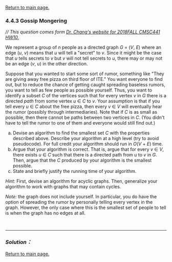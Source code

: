 <a href="../../README.md#4.4.3">Return to main page.</a>

### 4.4.3 Gossip Mongering

<i>// This question comes form <a href="https://www.csee.umbc.edu/~chang/cs441/hw/hw10.shtml">Dr. Chang's website for 2018FALL CMSC441 HW10. </a> </i>

We represent a group of <i>n</i> people as a directed graph
<i>G</i> = (<i>V</i>, <i>E</i>) where an edge (<i>u</i>, <i>v</i>)
means that <i>u</i> will tell a "secret" to <i>v</i>. Since
it might be the case that <i>u</i> tells secrets to <i>v</i> but
<i>v</i> will not tell secrets to <i>u</i>, there may or may
not be an edge (<i>v</i>, <i>u</i>) in the other direction.

<P>
Suppose that you wanted to start some sort of rumor, something like
"They are giving away free pizza on third floor of ITE." You want
everyone to find out, but to reduce the chance of getting caught
spreading baseless rumors, you want to tell as few people as possible
yourself.  Thus, you want to identify a subset <i>C</i> of the vertices
such that for every vertex <i>v</i> in <i>G</i> there is a directed
<i>path</i> from some vertex <i>u</i> &isin; <i>C</i> to <i>v</i>.  Your
assumption is that if you tell every <i>u</i> &isin; <i>C</i> about
the free pizza, then every <i>v</i> &isin; <i>V</i> will eventually
hear the rumor (possibly through intermediaries).  Note that if <i>C</i>
is as small as possible, then there cannot be paths between two vertices
in <i>C</i>. (You didn't have to tell the rumor to one of them and
everyone would still find out.)

<OL>
   <LI TYPE="a"> Devise an algorithm to find the smallest
       set <i>C</i> with the properties described above. Describe
       your algorithm at a high level (try to avoid pseudocode).
       For full credit your algorithm should run in <i>O</i>(<i>V</i>
       &plus; <i>E</i>) time.

   <LI TYPE="a"> Argue that your algorithm is correct. That is, argue
       that for every <i>v</i> &isin; <i>V</i>, there exists <i>u</i> &isin; <i>C</i>
       such that there is a directed path from <i>u</i> to <i>v</i> in <i>G</i>.
       Then, argue that the <i>C</i> produced by your algorithm is the
       smallest possible.

   <LI TYPE="a"> State and briefly justify the running time of your
       algorithm.
</OL>

<P>
<i>Hint:</i> First, devise an algorithm for acyclic graphs. Then, generalize
your algorithm to work with graphs that may contain cycles.

<P>
<i>Note:</i> the graph does not include yourself. In particular, you do
have the option of spreading the rumor by personally telling every
vertex in the graph. However, the only case where this is the smallest
set of people to tell is when the graph has no edges at all.

<BR><HR>


</OL>

### ***Solution：***


<a href="../../README.md#4.4.3">Return to main page.</a>
